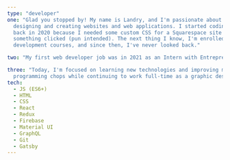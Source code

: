 ```yaml
---
type: "developer"
one: "Glad you stopped by! My name is Landry, and I'm passionate about
  designing and creating websites and web applications. I started coding
  back in 2020 because I needed some custom CSS for a Squarespace site and
  something clicked (pun intended). The next thing I know, I'm enrolled in web
  development courses, and since then, I've never looked back."

two: "My first web developer job was in 2021 as an Intern with Entrepreneurs Across Borders, during which I helped build their landing page using Wild Apricot CMS."

three: "Today, I'm focused on learning new technologies and improving my
  programming chops while continuing to work full-time as a graphic designer at Ecoscience Resource Group."
tech:
  - JS (ES6+)
  - HTML
  - CSS
  - React
  - Redux
  - Firebase
  - Material UI
  - GraphQL
  - Git
  - Gatsby
---
```

